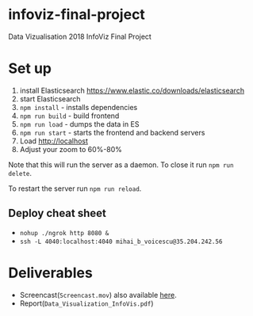 # infoviz-final-project
Data Vizualisation 2018 InfoViz Final Project
# Set up
1. install Elasticsearch https://www.elastic.co/downloads/elasticsearch
1. start Elasticsearch
1. `npm install` - installs dependencies
1. `npm run build` - build frontend
1. `npm run load` - dumps the data in ES
1. `npm run start` - starts the frontend and backend servers
1. Load [http://localhost](http://localhost)
1. Adjust your zoom to 60%-80%

Note that this will run the server as a daemon. To close it run `npm run delete`.

To restart the server run `npm run reload`.

## Deploy cheat sheet
* `nohup ./ngrok http 8080 &`
* `ssh -L 4040:localhost:4040 mihai_b_voicescu@35.204.242.56`

# Deliverables
* Screencast(`Screencast.mov`) also available [here](https://www.dropbox.com/s/5txknfkv54fp1ww/Final_one.mov?dl=0).
* Report(`Data_Visualization_InfoVis.pdf`)
